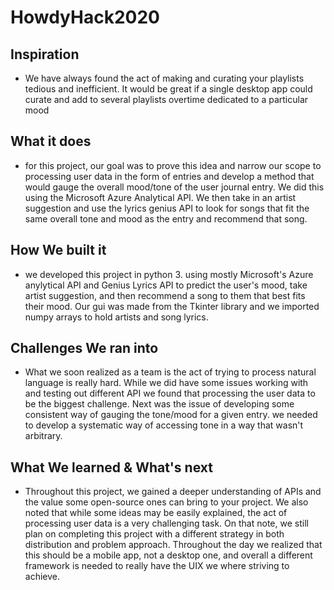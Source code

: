 # HowdyHack2020

## Inspiration
- We have always found the act of making and curating your playlists tedious and inefficient. It would be great if a single desktop app could curate and add to several playlists overtime dedicated to a particular mood

## What it does
 - for this project, our goal was to prove this idea and narrow our scope to processing user data in the form of entries and develop a method that would gauge the overall mood/tone of the user journal entry. We did this using the Microsoft Azure Analytical API. We then take in an artist suggestion and use the lyrics genius API to look for songs that fit the same overall tone and mood as the entry and recommend that song.

## How We built it
- we developed this project in python 3. using mostly Microsoft's Azure anylytical API and Genius Lyrics API to predict the user's mood, take artist suggestion, and then recommend a song to them that best fits their mood. Our gui was made from the Tkinter library and we imported numpy arrays to hold artists and song lyrics. 

## Challenges We ran into
- What we soon realized as a team is the act of trying to process natural language is really hard. While we did have some issues working with and testing out different API we found that processing the user data to be the biggest challenge. Next was the issue of developing some consistent way of gauging the tone/mood for a given entry. we needed to develop a systematic way of accessing tone in a way that wasn't arbitrary. 

## What We learned & What's next
- Throughout this project, we gained a deeper understanding of APIs and the value some open-source ones can bring to your project. We also noted that while some ideas may be easily explained, the act of processing user data is a very challenging task. On that note, we still plan on completing this project with a different strategy in both distribution and problem approach. Throughout the day we realized that this should be a mobile app, not a desktop one, and overall a different framework is needed to really have the UIX we where striving to achieve.
